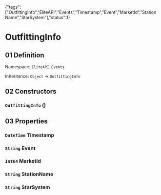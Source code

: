 {"tags":["OutfittingInfo","EliteAPI","Events","Timestamp","Event","MarketId","StationName","StarSystem"],"status":1}

# OutfittingInfo

## 01 Definition

Namespace: `EliteAPI.Events`

Inheritance: `Object` → `OutfittingInfo`

## 02 Constructors

### `OutfittingInfo` ()

## 03 Properties

### `DateTime` Timestamp

### `String` Event

### `Int64` MarketId

### `String` StationName

### `String` StarSystem

